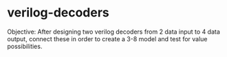 # verilog-decoders

Objective: After designing two verilog decoders from 2 data input to 4 data output, 
connect these in order to create a 3-8 model and test for value possibilities.
